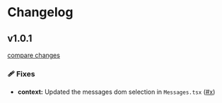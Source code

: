 # Changelog

## v1.0.1

[compare changes](https://github.com/COUSCOUSZ/bettergpt)

### 🩹 Fixes

- **context:** Updated the messages dom selection in `Messages.tsx` ([#x](https://github.com/COUSCOUSZ/bettergpt))
